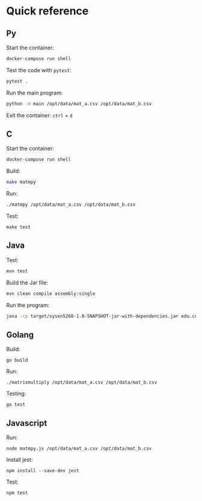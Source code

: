 # Quick reference

## Py
Start the container:
```bash
docker-compose run shell
```

Test the code with `pytest`:
```bash
pytest .
```

Run the main program:
```bash
python -m main /opt/data/mat_a.csv /opt/data/mat_b.csv
```

Exit the container:
`ctrl` + `d`

## C
Start the container:
```bash
docker-compose run shell
```

Build:
```bash
make matmpy
```

Run:
```bash
./matmpy /opt/data/mat_a.csv /opt/data/mat_b.csv
```

Test:
```
make test
```

## Java
Test:
```bash
mvn test
```

Build the Jar file:
```bash
mvn clean compile assembly:single
```

Run the program:
```bash
java -cp target/sysen5260-1.0-SNAPSHOT-jar-with-dependencies.jar edu.cornell.sysen5260.MatrixMultiplyCommand /opt/data/mat_a.csv /opt/data/mat_b.csv
```

## Golang
Build:
```
go build
```

Run:
```
./matrixmultiply /opt/data/mat_a.csv /opt/data/mat_b.csv
```

Testing:
```
go test
```

## Javascript

Run:
```
node matmpy.js /opt/data/mat_a.csv /opt/data/mat_b.csv
```
Install jest:
```
npm install --save-dev jest
```
Test:
```
npm test
```